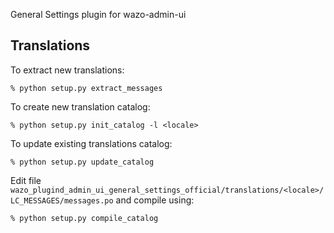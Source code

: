 General Settings plugin for wazo-admin-ui

Translations
------------

To extract new translations:

    % python setup.py extract_messages

To create new translation catalog:

    % python setup.py init_catalog -l <locale>

To update existing translations catalog:

    % python setup.py update_catalog

Edit file `wazo_plugind_admin_ui_general_settings_official/translations/<locale>/LC_MESSAGES/messages.po` and compile
using:

    % python setup.py compile_catalog
